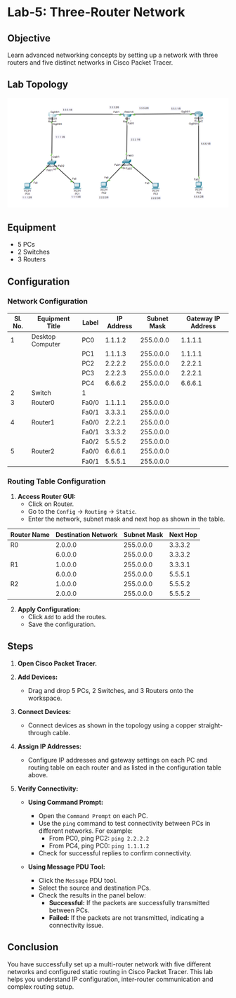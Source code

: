 # Lab-5: Three-Router Network

## Objective
Learn advanced networking concepts by setting up a network with three routers and five distinct networks in Cisco Packet Tracer.

## Lab Topology
![Lab-5](Lab-5.png) 

## Equipment
- 5 PCs
- 2 Switches
- 3 Routers

## Configuration

### Network Configuration

| Sl. No. | Equipment Title              | Label | IP Address    | Subnet Mask       | Gateway IP Address |
|---------|------------------------------|-------|---------------|-------------------|---------------------|
| 1       | Desktop Computer             | PC0   | 1.1.1.2       | 255.0.0.0         | 1.1.1.1             |
|         |                              | PC1   | 1.1.1.3       | 255.0.0.0         | 1.1.1.1             |
|         |                              | PC2   | 2.2.2.2       | 255.0.0.0         | 2.2.2.1             |
|         |                              | PC3   | 2.2.2.3       | 255.0.0.0         | 2.2.2.1             |
|         |                              | PC4   | 6.6.6.2       | 255.0.0.0         | 6.6.6.1             |
| 2       | Switch                       | 1     |               |                   |                     |
| 3       | Router0                      | Fa0/0 | 1.1.1.1       | 255.0.0.0         |                     |
|         |                              | Fa0/1 | 3.3.3.1       | 255.0.0.0         |                     |
| 4       | Router1                      | Fa0/0 | 2.2.2.1       | 255.0.0.0         |                     |
|         |                              | Fa0/1 | 3.3.3.2       | 255.0.0.0         |                     |
|         |                              | Fa0/2 | 5.5.5.2       | 255.0.0.0         |                     |
| 5       | Router2                      | Fa0/0 | 6.6.6.1       | 255.0.0.0         |                     |
|         |                              | Fa0/1 | 5.5.5.1       | 255.0.0.0         |                     |

### Routing Table Configuration

1. **Access Router GUI:**
   - Click on Router.
   - Go to the `Config` -> `Routing` -> `Static`.
   - Enter the network, subnet mask and next hop as shown in the table.

| Router Name | Destination Network  | Subnet Mask   | Next Hop    |
|-------------|----------------------|---------------|-------------|
| R0          | 2.0.0.0              | 255.0.0.0     | 3.3.3.2     |
|             | 6.0.0.0              | 255.0.0.0     | 3.3.3.2     |
| R1          | 1.0.0.0              | 255.0.0.0     | 3.3.3.1     |
|             | 6.0.0.0              | 255.0.0.0     | 5.5.5.1     |
| R2          | 1.0.0.0              | 255.0.0.0     | 5.5.5.2     |
|             | 2.0.0.0              | 255.0.0.0     | 5.5.5.2     |

2. **Apply Configuration:**
   - Click `Add` to add the routes.
   - Save the configuration.

## Steps

1. **Open Cisco Packet Tracer.**

2. **Add Devices:**
   - Drag and drop 5 PCs, 2 Switches, and 3 Routers onto the workspace.

3. **Connect Devices:**
   - Connect devices as shown in the topology using a copper straight-through cable.

4. **Assign IP Addresses:**
   - Configure IP addresses and gateway settings on each PC and routing table on each router and as listed in the configuration table above.

5. **Verify Connectivity:**
   - **Using Command Prompt:**
     - Open the `Command Prompt` on each PC.
     - Use the `ping` command to test connectivity between PCs in different networks. For example:
       - From PC0, ping PC2: `ping 2.2.2.2`
       - From PC4, ping PC0: `ping 1.1.1.2`
     - Check for successful replies to confirm connectivity.
     
   - **Using Message PDU Tool:**
     - Click the `Message` PDU tool.
     - Select the source and destination PCs.
     - Check the results in the panel below:
       - **Successful:** If the packets are successfully transmitted between PCs.
       - **Failed:** If the packets are not transmitted, indicating a connectivity issue.


## Conclusion
You have successfully set up a multi-router network with five different networks and configured static routing in Cisco Packet Tracer. 
This lab helps you understand IP configuration, inter-router communication and complex routing setup.
